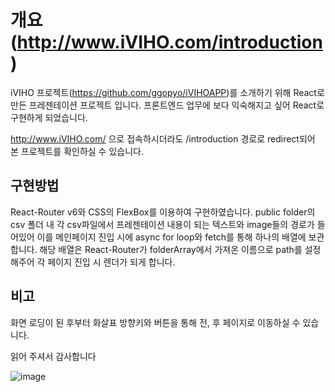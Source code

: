 # 개요(http://www.iVIHO.com/introduction)

iVIHO 프로젝트(https://github.com/ggopyo/iVIHOAPP)를 소개하기 위해 React로 만든 프레젠테이션 프로젝트 입니다.
프론트엔드 업무에 보다 익숙해지고 싶어 React로 구현하게 되었습니다.

http://www.iVIHO.com/ 으로 접속하시더라도 /introduction 경로로 redirect되어 본 프로젝트를 확인하실 수 있습니다.

## 구현방법
React-Router v6와 CSS의 FlexBox를 이용하여 구현하였습니다.
public folder의 csv 폴더 내 각 csv파일에서 프레젠테이션 내용이 되는 텍스트와 image들의 경로가 들어있어
이를 메인페이지 진입 시에 async for loop와 fetch를 통해 하나의 배열에 보관합니다.
해당 배열은 React-Router가 folderArray에서 가져온 이름으로 path를 설정해주어 각 페이지 진입 시 
렌더가 되게 합니다.

## 비고
화면 로딩이 된 후부터 화살표 방향키와 버튼을 통해 전, 후 페이지로 이동하실 수 있습니다.

읽어 주셔서 감사합니다

![image](https://user-images.githubusercontent.com/34387356/154852375-b597a665-19d7-411b-9e95-8edb7718b948.png)

